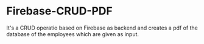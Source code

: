 # Firebase-CRUD-PDF

It's a CRUD operatio based on Firebase as backend and creates a pdf of the database of the employees which are given as input.
